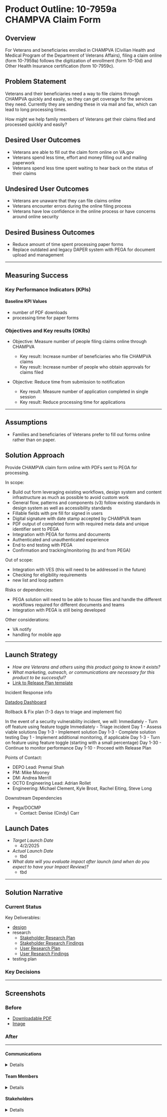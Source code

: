
# Product Outline: 10-7959a CHAMPVA Claim Form

## Overview
For Veterans and beneficiaries enrolled in CHAMPVA (Civilian Health and Medical Program of the Department of Veterans Affairs), filing a claim online (form 10-7959a) follows the digitization of enrollment (form 10-10d) and Other Health Insurance certification (form 10-7959c).

## Problem Statement
Veterans and their beneficiaries need a way to file claims through CHAMPVA quickly and easily, so they can get coverage for the services they need. Currently they are sending these in via mail and fax, which can lead to long processing times.

How might we help family members of Veterans get their claims filed and processed quickly and easily?
 
## Desired User Outcomes

- Veterans are able to fill out the claim form online on VA.gov
- Veterans spend less time, effort and money filling out and mailing paperwork
- Veterans spend less time spent waiting to hear back on the status of their claims

## Undesired User Outcomes
- Veterans are unaware that they can file claims online
- Veterans encounter errors during the online filing process
- Veterans have low confidence in the online process or have concerns around online security

## Desired Business Outcomes

- Reduce amount of time spent processing paper forms
- Replace outdated and legacy DAPER system with PEGA for document upload and management

---
## Measuring Success


### Key Performance Indicators (KPIs)

#### Baseline KPI Values
- number of PDF downloads
- processing time for paper forms

### Objectives and Key results (OKRs)

- Objective: Measure number of people filing claims online through CHAMPVA
  - Key result: Increase number of beneficiaries who file CHAMPVA claims
  - Key result: Increase number of people who obtain approvals for claims filed 

- Objective: Reduce time from submission to notification
  - Key result: Measure number of application completed in single session
  - Key result: Reduce processing time for applications
---

## Assumptions
- Families and beneficiaries of Veterans prefer to fill out forms online rather than on paper.

## Solution Approach

Provide CHAMPVA claim form online with PDFs sent to PEGA for processing.

In scope:
- Build out form leveraging existing workflows, design system and content infrastructure as much as possible to avoid custom work
- General flow, patterns and components (v3) follow existing standards in design system as well as accessibility standards
- Fillable fields with pre fill for signed in users
- Digital signature with date stamp accepted by CHAMPVA team
- PDF output of completed form with required meta data and unique identifier sent to PEGA
- Integration with PEGA for forms and documents
- Authenticated and unauthenticated experience
- End to end testing with PEGA
- Confirmation and tracking/monitoring (to and from PEGA)
  
Out of scope:
- Integration with VES (this will need to be addressed in the future)
- Checking for eligibility requirements
- new list and loop pattern
  
Risks or dependencies:
- PEGA solution will need to be able to house files and handle the different workflows required for different documents and teams
- Integration with PEGA is still being developed

Other considerations:
- VA notify
- handling for mobile app

--- 

## Launch Strategy
- *How are Veterans and others using this product going to know it exists?*
- *What marketing, outreach, or communications are necessary for this product to be successful?*
- [Link to Release Plan template](https://github.com/department-of-veterans-affairs/va.gov-team/blob/master/platform/product-management/release-plan-template.md)

Incident Response info

[Datadog Dashboard](https://vagov.ddog-gov.com/dashboard/zsa-453-at7/ivc-champva-forms?fromUser=false&refresh_mode=sliding&from_ts=1739300121041&to_ts=1741892121041&live=true)

Rollback & Fix plan (1-3 days to triage and implement fix)

In the event of a security vulnerability incident, we will:
Immediately - Turn off feature using feature toggle
Immediately - Triage incident
Day 1 - Assess viable solutions
Day 1-3 - Implement solution
Day 1-3 - Complete solution testing
Day 1 - Implement additional monitoring, if applicable
Day 1-3 - Turn on feature using feature toggle (starting with a small percentage)
Day 1-30 - Continue to monitor performance
Day 1-10 - Proceed with Release Plan

Points of Contact:

 - DEPO Lead: Premal Shah
 - PM: Mike Mooney
 - DM: Andrea Merrill
 - OCTO Engineering Lead: Adrian Rollet
 - Engineering: Michael Clement, Kyle Brost, Rachel Eiting, Steve Long

Downstream Dependencies
- Pega/DOCMP
  - Contact: Denise (Cindy) Carr

## Launch Dates
- *Target Launch Date*
  - 4/2/2025
- *Actual Launch Date* 
  - tbd
- *What date will you evaluate impact after launch (and when do you expect to have your Impact Review)?*
  - tbd
    

---

## Solution Narrative

### Current Status

Key Deliverables:
- [design](https://www.figma.com/file/Tfhq5h2LwXEeEEtFBAAFOv/10-7959a?type=design&node-id=13-80&mode=design&t=YuafvBbuKozoXYFY-0)
- research
  - [Stakeholder Research Plan](https://github.com/department-of-veterans-affairs/va.gov-team/blob/master/products/health-care/champva/10-7959a/research/stakeholders/2024-06-stakeholder-research-plan-and-conversasion-guide.md)
  - [Stakeholder Research Findings](https://github.com/department-of-veterans-affairs/va.gov-team/blob/master/products/health-care/champva/10-7959a/research/stakeholders/2024-06-CHAMPVA-Claims-(10-7959a)-Stakeholder-Research-Findings.md)
  - [User Research Plan](https://github.com/department-of-veterans-affairs/va.gov-team/blob/master/products/health-care/champva/10-7959a/research/user-research/2024-08-Research-Plan-for-Integrated-Veteran-Care-(IVC)-Team%2C-Form-10-7959a%2C-August-1st.md)
  - [User Research Findings](https://github.com/department-of-veterans-affairs/va.gov-team/blob/master/products/health-care/champva/10-7959a/research/stakeholders/2024-06-CHAMPVA-Claims-(10-7959a)-Stakeholder-Research-Findings.md)
- testing plan

### Key Decisions

---
   
## Screenshots

### Before
- [Downloadable PDF](https://www.va.gov/find-forms/about-form-10-7959a/)
- [Image](products/health-care/champva/10-7959a/temp_champva_claim.png)

### After

---

#### Communications

<details>

- Team Name: IVC Forms team
- GitHub Label: ivc-forms
- Slack channel: ivc-forms
- Product POCs: Mike Mooney
- Stakeholders: Erick Maes

</details>

#### Team Members

<details>
 
 - DEPO Lead: Premal Shah
 - PM: Mike Mooney
 - Engineering: Michael Clement, Kyle Brost, Rachel Eiting, Steve Long
 - Research/Design: Rachel Pope, Jamie Fiore
 
</details>


#### Stakeholders

<details>
 
 - OIT
 - CHAMPVA
   
</details>

